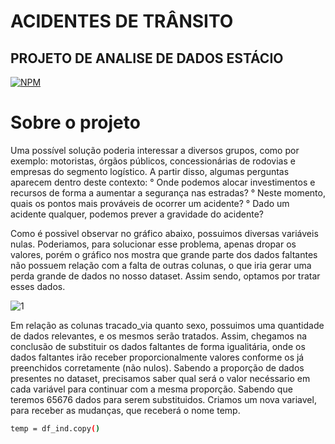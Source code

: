 # ACIDENTES DE TRÂNSITO
## PROJETO DE ANALISE DE DADOS ESTÁCIO

[![NPM](https://img.shields.io/npm/l/react)](https://github.com/Macaulylimacode/projetoestacio/blob/main/LICENSE) 

# Sobre o projeto

Uma possível solução poderia interessar a diversos grupos, como por exemplo: motoristas, órgãos públicos, 
concessionárias de rodovias e empresas do segmento logístico. A partir disso, algumas perguntas aparecem dentro deste contexto:
° Onde podemos alocar investimentos e recursos de forma a aumentar a segurança nas estradas?
° Neste momento, quais os pontos mais prováveis de ocorrer um acidente? 
° Dado um acidente qualquer, podemos prever a gravidade do acidente?

Como é possivel observar no gráfico abaixo, possuimos diversas variáveis nulas. Poderiamos, para solucionar esse problema,
apenas dropar os valores, porém o gráfico nos mostra que grande parte dos dados faltantes não possuem relação com a falta
de outras colunas, o que iria gerar uma perda grande de dados no nosso dataset. Assim sendo, optamos por tratar esses dados.


![1]([https://github.com/Macaulylimacode/projetoestacio/blob/main/output.png](https://github.com/Macaulylimacode/projetoestacio/blob/main/Captura%20de%20tela%202024-05-01%20191804.png))



Em relação as colunas tracado_via quanto sexo, possuimos uma quantidade de dados relevantes, e os mesmos serão tratados. Assim,
chegamos na conclusão de substituir os dados faltantes de forma igualitária, onde os dados faltantes irão receber proporcionalmente
valores conforme os já preenchidos corretamente (não nulos).
Sabendo a proporção de dados presentes no dataset, precisamos saber qual será o valor necéssario em cada variável para continuar com
a mesma proporção. Sabendo que teremos 65676 dados para serem substituidos.
Criamos um nova variavel, para receber as mudanças, que receberá o nome temp. 
```bash
temp = df_ind.copy()
```
